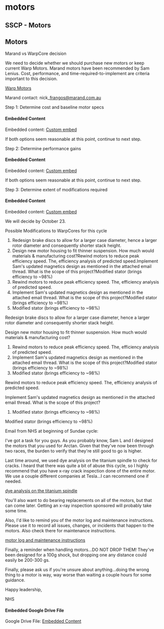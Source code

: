 # motors

## SSCP - Motors

## Motors

Marand vs WarpCore decision

We need to decide whether we should purchase new motors or keep current Warp Motors.  Marand motors have been recommended by Sam Lenius.  Cost, performance, and time-required-to-implement are criteria important to this decision.

[Warp Motors](../../../../../../stanford.edu/testduplicationsscp/home/sscp-2012-2013/mechanical-2012-2013/motors/warp-motor/)

Marand contact: nick\_frangos@marand.com.au

Step 1: Determine cost and baseline motor specs

#### Embedded Content

Embedded content: [Custom embed](./)

If both options seem reasonable at this point, continue to next step.

Step 2: Determine performance gains

#### Embedded Content

Embedded content: [Custom embed](./)

If both options seem reasonable at this point, continue to next step.

Step 3: Determine extent of modifications required

#### Embedded Content

Embedded content: [Custom embed](./)

We will decide by October 23.

Possible Modifications to WarpCores for this cycle

1. Redesign brake discs to allow for a larger case diameter, hence a larger rotor diameter and consequently shorter stack height.
2. Design new motor housing to fit thinner suspension.  How much would materials & manufacturing cost?Rewind motors to reduce peak efficiency speed.  The, efficiency analysis of predicted speed.Implement Sam's updated magnetics design as mentioned in the attached email thread.  What is the scope of this project?Modified stator (brings efficiency to \~98%)
3. Rewind motors to reduce peak efficiency speed.  The, efficiency analysis of predicted speed.
4. Implement Sam's updated magnetics design as mentioned in the attached email thread.  What is the scope of this project?Modified stator (brings efficiency to \~98%)
5. Modified stator (brings efficiency to \~98%)

Redesign brake discs to allow for a larger case diameter, hence a larger rotor diameter and consequently shorter stack height.

Design new motor housing to fit thinner suspension.  How much would materials & manufacturing cost?

1. Rewind motors to reduce peak efficiency speed.  The, efficiency analysis of predicted speed.
2. Implement Sam's updated magnetics design as mentioned in the attached email thread.  What is the scope of this project?Modified stator (brings efficiency to \~98%)
3. Modified stator (brings efficiency to \~98%)

Rewind motors to reduce peak efficiency speed.  The, efficiency analysis of predicted speed.

Implement Sam's updated magnetics design as mentioned in the attached email thread.  What is the scope of this project?

1. Modified stator (brings efficiency to \~98%)

Modified stator (brings efficiency to \~98%)

Email from NHS at beginning of Sundae cycle:

I've got a task for you guys. As you probably know, Sam L and I designed the motors that you used for Arctan. Given that they've now been through two races, the burden to verify that they're still good to go is higher.

Last time around, we used dye analysis on the titanium spindle to check for cracks. I heard that there was quite a bit of abuse this cycle, so I highly recommend that you have x-ray crack inspection done of the entire motor. We use a couple different companies at Tesla...I can recommend one if needed.

[dye analysis on the titanium spindle](../../../../../../stanford.edu/testduplicationsscp/home/sscp-2012-2013/mechanical-2012-2013/motors/motor-spindle-longevity-analysis/)

You'll also want to do bearing replacements on all of the motors, but that can come later. Getting an x-ray inspection sponsored will probably take some time.

Also, I'd like to remind you of the motor log and maintenance instructions. Please use it to record all issues, changes, or incidents that happen to the motors. Also check there for maintenance instructions.

[motor log and maintenance instructions](../../../../../../stanford.edu/testduplicationsscp/home/sscp-2012-2013/mechanical-2012-2013/motors/warp-motor/)

Finally, a reminder when handling motors...DO NOT DROP THEM! They've been designed for a 100g shock, but dropping one any distance could easily be 200-300 gs.

Finally, please ask us if you're unsure about anything...doing the wrong thing to a motor is way, way worse than waiting a couple hours for some guidance.

Happy leadership,

NHS

#### Embedded Google Drive File

Google Drive File: [Embedded Content](https://drive.google.com/embeddedfolderview?id=1cMomwCvjnyBkF3YWe4bUtkFa1SQkAaRO#list)
